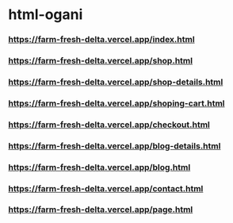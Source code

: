 # html-ogani
### https://farm-fresh-delta.vercel.app/index.html
### https://farm-fresh-delta.vercel.app/shop.html
### https://farm-fresh-delta.vercel.app/shop-details.html
### https://farm-fresh-delta.vercel.app/shoping-cart.html
### https://farm-fresh-delta.vercel.app/checkout.html
### https://farm-fresh-delta.vercel.app/blog-details.html
### https://farm-fresh-delta.vercel.app/blog.html
### https://farm-fresh-delta.vercel.app/contact.html
### https://farm-fresh-delta.vercel.app/page.html
